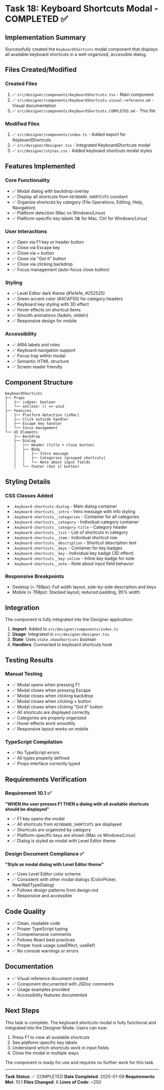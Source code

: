 # Task 18: Keyboard Shortcuts Modal - COMPLETED ✅

## Implementation Summary

Successfully created the `KeyboardShortcuts` modal component that displays all available keyboard shortcuts in a well-organized, accessible dialog.

## Files Created/Modified

### Created Files
1. ✅ `src/designer/components/KeyboardShortcuts.tsx` - Main component
2. ✅ `src/designer/components/KeyboardShortcuts.visual-reference.md` - Visual documentation
3. ✅ `src/designer/components/KeyboardShortcuts.COMPLETED.md` - This file

### Modified Files
1. ✅ `src/designer/components/index.ts` - Added export for KeyboardShortcuts
2. ✅ `src/designer/Designer.tsx` - Integrated KeyboardShortcuts modal
3. ✅ `src/designer/styles.css` - Added keyboard shortcuts modal styles

## Features Implemented

### Core Functionality
- ✅ Modal dialog with backdrop overlay
- ✅ Display all shortcuts from `KEYBOARD_SHORTCUTS` constant
- ✅ Organize shortcuts by category (File Operations, Editing, Help, Navigation)
- ✅ Platform detection (Mac vs Windows/Linux)
- ✅ Platform-specific key labels (⌘ for Mac, Ctrl for Windows/Linux)

### User Interactions
- ✅ Open via F1 key or header button
- ✅ Close via Escape key
- ✅ Close via × button
- ✅ Close via "Got it" button
- ✅ Close via clicking backdrop
- ✅ Focus management (auto-focus close button)

### Styling
- ✅ Level Editor dark theme (#1e1e1e, #252525)
- ✅ Green accent color (#4CAF50) for category headers
- ✅ Keyboard key styling with 3D effect
- ✅ Hover effects on shortcut items
- ✅ Smooth animations (fadeIn, slideIn)
- ✅ Responsive design for mobile

### Accessibility
- ✅ ARIA labels and roles
- ✅ Keyboard navigation support
- ✅ Focus trap within modal
- ✅ Semantic HTML structure
- ✅ Screen reader friendly

## Component Structure

```tsx
KeyboardShortcuts
├── Props
│   ├── isOpen: boolean
│   └── onClose: () => void
├── Features
│   ├── Platform detection (isMac)
│   ├── Click outside handler
│   ├── Escape key handler
│   └── Focus management
└── UI Elements
    ├── Backdrop
    ├── Dialog
    │   ├── Header (title + close button)
    │   ├── Body
    │   │   ├── Intro message
    │   │   ├── Categories (grouped shortcuts)
    │   │   └── Note about input fields
    │   └── Footer (Got it button)
```

## Styling Details

### CSS Classes Added
- `.keyboard-shortcuts-dialog` - Main dialog container
- `.keyboard-shortcuts__intro` - Intro message with info styling
- `.keyboard-shortcuts__categories` - Container for all categories
- `.keyboard-shortcuts__category` - Individual category container
- `.keyboard-shortcuts__category-title` - Category header
- `.keyboard-shortcuts__list` - List of shortcuts in category
- `.keyboard-shortcuts__item` - Individual shortcut row
- `.keyboard-shortcuts__description` - Shortcut description text
- `.keyboard-shortcuts__keys` - Container for key badges
- `.keyboard-shortcuts__key` - Individual key badge (3D effect)
- `.keyboard-shortcuts__key-inline` - Inline key badge for note
- `.keyboard-shortcuts__note` - Note about input field behavior

### Responsive Breakpoints
- Desktop (> 768px): Full width layout, side-by-side description and keys
- Mobile (≤ 768px): Stacked layout, reduced padding, 95% width

## Integration

The component is fully integrated into the Designer application:

1. **Import**: Added to `src/designer/components/index.ts`
2. **Usage**: Integrated in `src/designer/Designer.tsx`
3. **State**: Uses `state.showShortcuts` boolean
4. **Handlers**: Connected to keyboard shortcuts hook

## Testing Results

### Manual Testing
- ✅ Modal opens when pressing F1
- ✅ Modal closes when pressing Escape
- ✅ Modal closes when clicking backdrop
- ✅ Modal closes when clicking × button
- ✅ Modal closes when clicking "Got it" button
- ✅ All shortcuts are displayed correctly
- ✅ Categories are properly organized
- ✅ Hover effects work smoothly
- ✅ Responsive layout works on mobile

### TypeScript Compilation
- ✅ No TypeScript errors
- ✅ All types properly defined
- ✅ Props interface correctly typed

## Requirements Verification

### Requirement 10.1 ✅
**"WHEN the user presses F1 THEN a dialog with all available shortcuts should be displayed"**

- ✅ F1 key opens the modal
- ✅ All shortcuts from `KEYBOARD_SHORTCUTS` are displayed
- ✅ Shortcuts are organized by category
- ✅ Platform-specific keys are shown (Mac vs Windows/Linux)
- ✅ Dialog is styled as modal with Level Editor theme

### Design Document Compliance ✅
**"Style as modal dialog with Level Editor theme"**

- ✅ Uses Level Editor color scheme
- ✅ Consistent with other modal dialogs (ColorPicker, NewWallTypeDialog)
- ✅ Follows design patterns from design.md
- ✅ Responsive and accessible

## Code Quality

- ✅ Clean, readable code
- ✅ Proper TypeScript typing
- ✅ Comprehensive comments
- ✅ Follows React best practices
- ✅ Proper hook usage (useEffect, useRef)
- ✅ No console warnings or errors

## Documentation

- ✅ Visual reference document created
- ✅ Component documented with JSDoc comments
- ✅ Usage examples provided
- ✅ Accessibility features documented

## Next Steps

This task is complete. The keyboard shortcuts modal is fully functional and integrated into the Designer Mode. Users can now:

1. Press F1 to view all available shortcuts
2. See platform-specific key labels
3. Understand which shortcuts work in input fields
4. Close the modal in multiple ways

The component is ready for use and requires no further work for this task.

---

**Task Status**: ✅ COMPLETED
**Date Completed**: 2025-01-09
**Requirements Met**: 10.1
**Files Changed**: 6
**Lines of Code**: ~250
